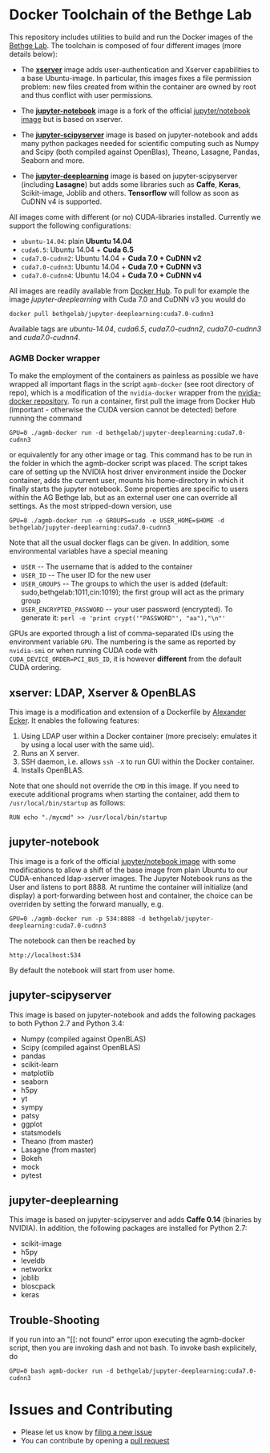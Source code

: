 # Docker Toolchain of the Bethge Lab

This repository includes utilities to build and run the Docker images of the [Bethge Lab](http://bethgelab.org/). The toolchain is composed of four different images (more details below):

* The [__xserver__](https://github.com/bethgelab/docker-xserver) image adds user-authentication and Xserver capabilities to a base Ubuntu-image. In particular, this images fixes a file permission problem: new files created from within the container are owned by root and thus conflict with user permissions.

* The [__jupyter-notebook__](https://github.com/bethgelab/docker-jupyter-notebook) image is a fork of the official [jupyter/notebook image](https://hub.docker.com/r/jupyter/notebook/) but is based on xserver.

* The [__jupyter-scipyserver__](https://github.com/bethgelab/docker-jupyter-scipyserver) image is based on jupyter-notebook and adds many python packages needed for scientific computing such as Numpy and Scipy (both compiled against OpenBlas), Theano, Lasagne, Pandas, Seaborn and more.

* The [__jupyter-deeplearning__](https://github.com/bethgelab/docker-jupyter-deeplearning) image is based on jupyter-scipyserver (including **Lasagne**) but adds some libraries such as **Caffe**, **Keras**, Scikit-image, Joblib and others. **Tensorflow** will follow as soon as CuDNN v4 is supported.

All images come with different (or no) CUDA-libraries installed. Currently we support the following configurations:
* `ubuntu-14.04`: plain __Ubuntu 14.04__
* `cuda6.5`: Ubuntu 14.04 + __Cuda 6.5__
* `cuda7.0-cudnn2`: Ubuntu 14.04 + __Cuda 7.0 + CuDNN v2__
* `cuda7.0-cudnn3`: Ubuntu 14.04 + __Cuda 7.0 + CuDNN v3__
* `cuda7.0-cudnn4`: Ubuntu 14.04 + __Cuda 7.0 + CuDNN v4__

All images are readily available from [Docker Hub](https://hub.docker.com/u/bethgelab/). To pull for example the image *jupyter-deeplearning* with Cuda 7.0 and CuDNN v3 you would do

    docker pull bethgelab/jupyter-deeplearning:cuda7.0-cudnn3

Available tags are *ubuntu-14.04*, *cuda6.5*, *cuda7.0-cudnn2*, *cuda7.0-cudnn3* and *cuda7.0-cudnn4*.

### AGMB Docker wrapper

To make the employment of the containers as painless as possible we have wrapped all important flags in the script ```agmb-docker``` (see root directory of repo), which is a modification of the ```nvidia-docker``` wrapper from the [nvidia-docker repository](https://github.com/NVIDIA/nvidia-docker). To run a container, first pull the image from Docker Hub (important - otherwise the CUDA version cannot be detected) before running the command

    GPU=0 ./agmb-docker run -d bethgelab/jupyter-deeplearning:cuda7.0-cudnn3

or equivalently for any other image or tag. This command has to be run in the folder in which the agmb-docker script was placed. The script takes care of setting up the NVIDIA host driver environment inside the Docker container, adds the current user, mounts his home-directory in which it finally starts the jupyter notebook. Some properties are specific to users within the AG Bethge lab, but as an external user one can override all settings. As the most stripped-down version, use

    GPU=0 ./agmb-docker run -e GROUPS=sudo -e USER_HOME=$HOME -d bethgelab/jupyter-deeplearning:cuda7.0-cudnn3

Note that all the usual docker flags can be given. In addition, some environmental variables have a special meaning

* ```USER```  --  The username that is added to the container
* ```USER_ID```  --  The user ID for the new user
* ```USER_GROUPS```  --  The groups to which the user is added (default: sudo,bethgelab:1011,cin:1019); the first group will act as the primary group
* ```USER_ENCRYPTED_PASSWORD```  --  your user password (encrypted). To generate it: ```perl -e 'print crypt('"PASSWORD"', "aa"),"\n"' ```

GPUs are exported through a list of comma-separated IDs using the environment variable ```GPU```.
The numbering is the same as reported by ```nvidia-smi``` or when running CUDA code with ```CUDA_DEVICE_ORDER=PCI_BUS_ID```, it is however **different** from the default CUDA ordering.

## xserver: LDAP, Xserver & OpenBLAS

This image is a modification and extension of a Dockerfile by [Alexander Ecker](https://github.com/aecker/docker). It enables the following features:

1. Using LDAP user within a Docker container (more precisely: emulates it by using a local user with the same uid).
2. Runs an X server.
3. SSH daemon, i.e. allows `ssh -X` to run GUI within the Docker container.
4. Installs OpenBLAS.

Note that one should not override the `CMD` in this image. If you need to execute additional programs when starting the container, add them to `/usr/local/bin/startup` as follows:

`RUN echo "./mycmd" >> /usr/local/bin/startup`

## jupyter-notebook

This image is a fork of the official [jupyter/notebook image](https://hub.docker.com/r/jupyter/notebook/) with some modifications to allow a shift of the base image from plain Ubuntu to our CUDA-enhanced ldap-xserver images. The Jupyter Notebook runs as the User and listens to port 8888. At runtime the container will initialize (and display) a port-forwarding between host and container, the choice can be overriden by setting the forward manually, e.g.

    GPU=0 ./agmb-docker run -p 534:8888 -d bethgelab/jupyter-deeplearning:cuda7.0-cudnn3

The notebook can then be reached by

    http://localhost:534

By default the notebook will start from user home.

## jupyter-scipyserver

This image is based on jupyter-notebook and adds the following packages to both Python 2.7 and Python 3.4:

* Numpy (compiled against OpenBLAS)
* Scipy (compiled against OpenBLAS)
* pandas
* scikit-learn
* matplotlib
* seaborn
* h5py
* yt
* sympy
* patsy
* ggplot
* statsmodels
* Theano (from master)
* Lasagne (from master)
* Bokeh
* mock
* pytest

## jupyter-deeplearning

This image is based on jupyter-scipyserver and adds **Caffe 0.14** (binaries by NVIDIA). In addition, the following packages are installed for Python 2.7:

* scikit-image
* h5py
* leveldb
* networkx
* joblib
* bloscpack
* keras

## Trouble-Shooting

If you run into an "[[: not found" error upon executing the agmb-docker script, then you are invoking dash and not bash. To invoke bash explicitely, do

    GPU=0 bash agmb-docker run -d bethgelab/jupyter-deeplearning:cuda7.0-cudnn3

# Issues and Contributing

* Please let us know by [filing a new issue](https://github.com/bethgelab/docker/issues/new)
* You can contribute by opening a [pull request](https://help.github.com/articles/using-pull-requests/)

